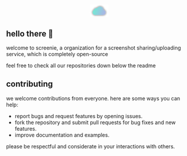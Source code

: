 <p align="center">
  <img src="logo.png" width="50px" />
</p>

## hello there 👋

welcome to screenie, a organization for a screenshot sharing/uploading service, which is completely open-source

feel free to check all our repositories down below the readme

## contributing

we welcome contributions from everyone. here are some ways you can help:

- report bugs and request features by opening issues.
- fork the repository and submit pull requests for bug fixes and new features.
- improve documentation and examples.

please be respectful and considerate in your interactions with others.